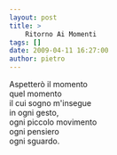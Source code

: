 ```yaml
---
layout: post
title: >
    Ritorno Ai Momenti
tags: []
date: 2009-04-11 16:27:00
author: pietro
---
```

Aspetterò il momento<br/>quel momento<br/>il cui sogno m'insegue<br/>in ogni gesto,<br/>ogni piccolo movimento<br/>ogni pensiero<br/>ogni sguardo.
